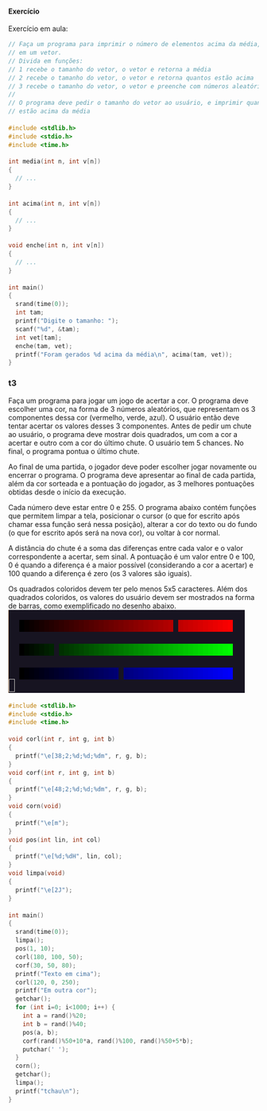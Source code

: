 #### Exercício

Exercício em aula:
```c
// Faça um programa para imprimir o número de elementos acima da média,
// em um vetor.
// Divida em funções:
// 1 recebe o tamanho do vetor, o vetor e retorna a média
// 2 recebe o tamanho do vetor, o vetor e retorna quantos estão acima
// 3 recebe o tamanho do vetor, o vetor e preenche com números aleatórios
//
// O programa deve pedir o tamanho do vetor ao usuário, e imprimir quantos
// estão acima da média

#include <stdlib.h>
#include <stdio.h>
#include <time.h>

int media(int n, int v[n])
{
  // ...
}

int acima(int n, int v[n])
{
  // ...
}

void enche(int n, int v[n])
{
  // ...
}

int main()
{
  srand(time(0));
  int tam;
  printf("Digite o tamanho: ");
  scanf("%d", &tam);
  int vet[tam];
  enche(tam, vet);
  printf("Foram gerados %d acima da média\n", acima(tam, vet));
}
```
### t3

Faça um programa para jogar um jogo de acertar a cor.
O programa deve escolher uma cor, na forma de 3 números aleatórios, que representam os 3 componentes dessa cor (vermelho, verde, azul).
O usuário então deve tentar acertar os valores desses 3 componentes.
Antes de pedir um chute ao usuário, o programa deve mostrar dois quadrados, um com a cor a acertar e outro com a cor do último chute.
O usuário tem 5 chances.
No final, o programa pontua o último chute.

Ao final de uma partida, o jogador deve poder escolher jogar novamente ou encerrar o programa.
O programa deve apresentar ao final de cada partida, além da cor sorteada e a pontuação do jogador, as 3 melhores pontuações obtidas desde o início da execução.

Cada número deve estar entre 0 e 255.
O programa abaixo contém funções que permitem limpar a tela, posicionar o cursor (o que for escrito após chamar essa função será nessa posição),
alterar a cor do texto ou do fundo (o que for escrito após será na nova cor), ou voltar à cor normal.

A distância do chute é a soma das diferenças entre cada valor e o valor correspondente a acertar, sem sinal.
A pontuação é um valor entre 0 e 100, 0 é quando a diferença é a maior possível (considerando a cor a acertar) e 100 quando a diferença é zero (os 3 valores são iguais).

Os quadrados coloridos devem ter pelo menos 5x5 caracteres.
Além dos quadrados coloridos, os valores do usuário devem ser mostrados na forma de barras, como exemplificado no desenho abaixo.
![](barras.png)

```c
#include <stdlib.h>
#include <stdio.h>
#include <time.h>

void corl(int r, int g, int b)
{
  printf("\e[38;2;%d;%d;%dm", r, g, b);
}
void corf(int r, int g, int b)
{
  printf("\e[48;2;%d;%d;%dm", r, g, b);
}
void corn(void)
{
  printf("\e[m");
}
void pos(int lin, int col)
{
  printf("\e[%d;%dH", lin, col);
}
void limpa(void)
{
  printf("\e[2J");
}

int main()
{
  srand(time(0));
  limpa();
  pos(1, 10);
  corl(180, 100, 50);
  corf(30, 50, 80);
  printf("Texto em cima");
  corl(120, 0, 250);
  printf("Em outra cor");
  getchar();
  for (int i=0; i<1000; i++) {
    int a = rand()%20;
    int b = rand()%40;
    pos(a, b);
    corf(rand()%50+10*a, rand()%100, rand()%50+5*b);
    putchar(' ');
  }
  corn();
  getchar();
  limpa();
  printf("tchau\n");
}
```
